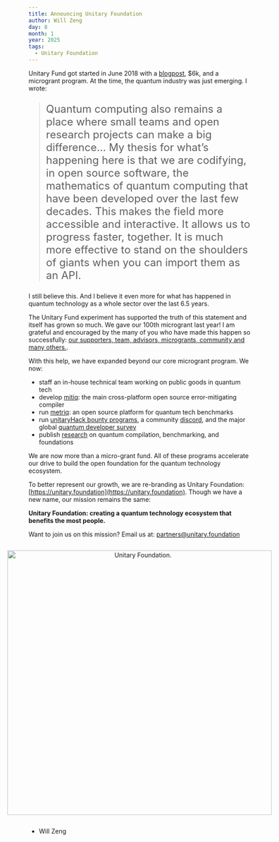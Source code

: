```yaml
---
title: Announcing Unitary Foundation
author: Will Zeng
day: 8
month: 1
year: 2025
tags:
  - Unitary Foundation
---
```


Unitary Fund got started in June 2018 with a [blogpost](https://medium.com/@wjzeng/the-unitary-fund-get-2-000-for-your-open-source-quantum-computing-project-d4b4c76ba177), $6k, and a microgrant program. At the time, the quantum industry was just emerging. I wrote:

> <p style="font-size: 24px;">Quantum computing also remains a place where small teams and open research projects can make a big difference… My thesis for what’s happening here is that we are codifying, in open source software, the mathematics of quantum computing that have been developed over the last few decades. This makes the field more accessible and interactive. It allows us to progress faster, together. It is much more effective to stand on the shoulders of giants when you can import them as an API.</p>

I still believe this. And I believe it even more for what has happened in quantum technology as a whole sector over the last 6.5 years.

The Unitary Fund experiment has supported the truth of this statement and itself has grown so much. We gave our 100th microgrant last year! I am grateful and encouraged by the many of you who have made this happen so successfully: [our supporters, team, advisors, microgrants, community and many others.](https://unitary.foundation).

With this help, we have expanded beyond our core microgrant program. We now:
- staff an in-house technical team working on public goods in quantum tech
- develop [mitiq](https://unitary.foundation/posts/2024_mitiq_impact/): the main cross-platform open source error-mitigating compiler
- run [metriq](https://metriq.info/): an open source platform for quantum tech benchmarks
- run [unitaryHack bounty programs](https://unitaryhack.dev/), a community [discord](https://discord.com/invite/2aHChkWPS2), and the major global [quantum developer survey](https://unitaryfund.github.io/survey-2024/)
- publish [research](https://unitary.foundation/research/publications/) on quantum compilation, benchmarking, and foundations

We are now more than a micro-grant fund. All of these programs accelerate our drive to build the open foundation for the quantum technology ecosystem. 

To better represent our growth, we are re-branding as Unitary Foundation: [https://unitary.foundation](https://unitary.foundation). Though we have a new name, our mission remains the same:

**Unitary Foundation: creating a quantum technology ecosystem that benefits the most people.**

Want to join us on this mission? Email us at: [partners@unitary.foundation](mailto:partners@unitary.foundation)

<div style="display: flex; justify-content: center; align-items: center;" class="side-by-side">
  <figure style="text-align: center;">
    <img src="/images/UFoundation.png" width="600" alt="Unitary Foundation.">
  </figure>
</div>

- Will Zeng


